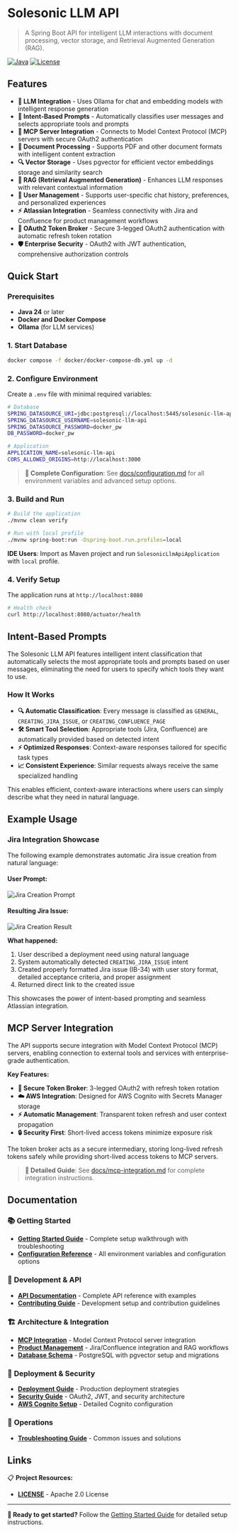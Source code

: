 # Solesonic LLM API

> A Spring Boot API for intelligent LLM interactions with document processing, vector storage, and Retrieval Augmented Generation (RAG).

[![Java](https://img.shields.io/badge/Java-24-blue.svg)](https://www.oracle.com/java/technologies/downloads/)
[![License](https://img.shields.io/badge/License-Apache%202.0-blue.svg)](LICENSE)

## Features

- **🤖 LLM Integration** - Uses Ollama for chat and embedding models with intelligent response generation
- **🎯 Intent-Based Prompts** - Automatically classifies user messages and selects appropriate tools and prompts
- **🔗 MCP Server Integration** - Connects to Model Context Protocol (MCP) servers with secure OAuth2 authentication
- **📄 Document Processing** - Supports PDF and other document formats with intelligent content extraction
- **🔍 Vector Storage** - Uses pgvector for efficient vector embeddings storage and similarity search
- **🧠 RAG (Retrieval Augmented Generation)** - Enhances LLM responses with relevant contextual information
- **👤 User Management** - Supports user-specific chat history, preferences, and personalized experiences
- **⚡ Atlassian Integration** - Seamless connectivity with Jira and Confluence for product management workflows
- **🔐 OAuth2 Token Broker** - Secure 3-legged OAuth2 authentication with automatic refresh token rotation
- **🛡️ Enterprise Security** - OAuth2 with JWT authentication, comprehensive authorization controls

## Quick Start

### Prerequisites

- **Java 24** or later
- **Docker and Docker Compose**
- **Ollama** (for LLM services)

### 1. Start Database

```bash
docker compose -f docker/docker-compose-db.yml up -d
```

### 2. Configure Environment

Create a `.env` file with minimal required variables:

```bash
# Database
SPRING_DATASOURCE_URI=jdbc:postgresql://localhost:5445/solesonic-llm-api
SPRING_DATASOURCE_USERNAME=solesonic-llm-api
SPRING_DATASOURCE_PASSWORD=docker_pw
DB_PASSWORD=docker_pw

# Application
APPLICATION_NAME=solesonic-llm-api
CORS_ALLOWED_ORIGINS=http://localhost:3000
```

> **📖 Complete Configuration**: See [docs/configuration.md](docs/configuration.md) for all environment variables and advanced setup options.

### 3. Build and Run

```bash
# Build the application
./mvnw clean verify

# Run with local profile
./mvnw spring-boot:run -Dspring-boot.run.profiles=local
```

**IDE Users**: Import as Maven project and run `SolesonicLlmApiApplication` with `local` profile.

### 4. Verify Setup

The application runs at `http://localhost:8080`

```bash
# Health check
curl http://localhost:8080/actuator/health
```

## Intent-Based Prompts

The Solesonic LLM API features intelligent intent classification that automatically selects the most appropriate tools and prompts based on user messages, eliminating the need for users to specify which tools they want to use.

### How It Works

- **🔍 Automatic Classification**: Every message is classified as `GENERAL`, `CREATING_JIRA_ISSUE`, or `CREATING_CONFLUENCE_PAGE`
- **🛠️ Smart Tool Selection**: Appropriate tools (Jira, Confluence) are automatically provided based on detected intent
- **⚡ Optimized Responses**: Context-aware responses tailored for specific task types
- **📈 Consistent Experience**: Similar requests always receive the same specialized handling

This enables efficient, context-aware interactions where users can simply describe what they need in natural language.

## Example Usage

### Jira Integration Showcase

The following example demonstrates automatic Jira issue creation from natural language:

#### **User Prompt:**
![Jira Creation Prompt](screenshot/create_jira_prompt.png)

#### **Resulting Jira Issue:**
![Jira Creation Result](screenshot/create_jira_result.png)

**What happened:**
1. User described a deployment need using natural language
2. System automatically detected `CREATING_JIRA_ISSUE` intent  
3. Created properly formatted Jira issue (IB-34) with user story format, detailed acceptance criteria, and proper assignment
4. Returned direct link to the created issue

This showcases the power of intent-based prompting and seamless Atlassian integration.

## MCP Server Integration

The API supports secure integration with Model Context Protocol (MCP) servers, enabling connection to external tools and services with enterprise-grade authentication.

**Key Features:**
- **🔐 Secure Token Broker**: 3-legged OAuth2 with refresh token rotation
- **☁️ AWS Integration**: Designed for AWS Cognito with Secrets Manager storage
- **⚡ Automatic Management**: Transparent token refresh and user context propagation
- **🔒 Security First**: Short-lived access tokens minimize exposure risk

The token broker acts as a secure intermediary, storing long-lived refresh tokens safely while providing short-lived access tokens to MCP servers.

> **📖 Detailed Guide**: See [docs/mcp-integration.md](docs/mcp-integration.md) for complete integration instructions.

## Documentation

### 📚 **Getting Started**
- **[Getting Started Guide](docs/getting-started.md)** - Complete setup walkthrough with troubleshooting
- **[Configuration Reference](docs/configuration.md)** - All environment variables and configuration options

### 🔧 **Development & API**
- **[API Documentation](docs/api.md)** - Complete API reference with examples
- **[Contributing Guide](docs/contributing.md)** - Development setup and contribution guidelines

### 🏗️ **Architecture & Integration**
- **[MCP Integration](docs/mcp-integration.md)** - Model Context Protocol server integration
- **[Product Management](docs/product-management.md)** - Jira/Confluence integration and RAG workflows
- **[Database Schema](docs/database.md)** - PostgreSQL with pgvector setup and migrations

### 🚀 **Deployment & Security**
- **[Deployment Guide](docs/deployment.md)** - Production deployment strategies
- **[Security Guide](docs/security.md)** - OAuth2, JWT, and security architecture
- **[AWS Cognito Setup](docs/cognito-setup.md)** - Detailed Cognito configuration

### 🔧 **Operations**
- **[Troubleshooting Guide](docs/troubleshooting.md)** - Common issues and solutions

## Links

📋 **Project Resources:**
- **[LICENSE](LICENSE)** - Apache 2.0 License

---

**🚀 Ready to get started?** Follow the [Getting Started Guide](docs/getting-started.md) for detailed setup instructions.